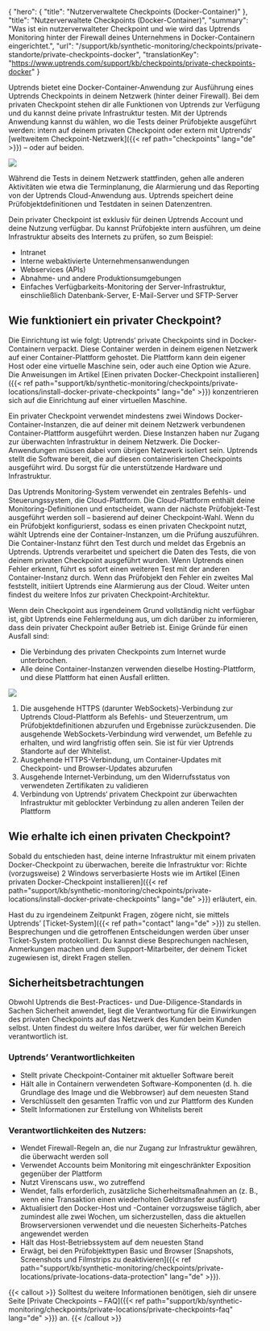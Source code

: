 ﻿{
  "hero": {
    "title": "Nutzerverwaltete Checkpoints (Docker-Container)"
  },
  "title": "Nutzerverwaltete Checkpoints (Docker-Container)",
  "summary": "Was ist ein nutzerverwalteter Checkpoint und wie wird das Uptrends Monitoring hinter der Firewall deines Unternehmens in Docker-Containern eingerichtet.",
  "url": "/support/kb/synthetic-monitoring/checkpoints/private-standorte/private-checkpoints-docker",
  "translationKey": "https://www.uptrends.com/support/kb/checkpoints/private-checkpoints-docker"
}

Uptrends bietet eine Docker-Container-Anwendung zur Ausführung eines Uptrends Checkpoints in deinem Netzwerk (hinter deiner Firewall). Bei dem privaten Checkpoint stehen dir alle Funktionen von Uptrends zur Verfügung und du kannst deine private Infrastruktur testen. Mit der Uptrends Anwendung kannst du wählen, wo die Tests deiner Prüfobjekte ausgeführt werden: intern auf deinem privaten Checkpoint oder extern mit Uptrends‘ [weltweitem Checkpoint-Netzwerk]({{< ref path="checkpoints" lang="de" >}}) – oder auf beiden.

![](/img/content/private-checkpoint-overview.min.png)

Während die Tests in deinem Netzwerk stattfinden, gehen alle anderen Aktivitäten wie etwa die Terminplanung, die Alarmierung und das Reporting von der Uptrends Cloud-Anwendung aus. Uptrends speichert deine Prüfobjektdefinitionen und Testdaten in seinen Datenzentren.

Dein privater Checkpoint ist exklusiv für deinen Uptrends Account und deine Nutzung verfügbar. Du kannst Prüfobjekte intern ausführen, um deine Infrastruktur abseits des Internets zu prüfen, so zum Beispiel:

- Intranet
- Interne webaktivierte Unternehmensanwendungen
- Webservices (APIs)
- Abnahme- und andere Produktionsumgebungen
- Einfaches Verfügbarkeits-Monitoring der Server-Infrastruktur, einschließlich Datenbank-Server, E-Mail-Server und SFTP-Server

## Wie funktioniert ein privater Checkpoint?

Die Einrichtung ist wie folgt: Uptrends‘ private Checkpoints sind in Docker-Containern verpackt. Diese Container werden in deinem eigenen Netzwerk auf einer Container-Plattform gehostet. Die Plattform kann dein eigener Host oder eine virtuelle Maschine sein, oder auch eine Option wie Azure. Die Anweisungen im Artikel [Einen privaten Docker-Checkpoint installieren]({{< ref path="support/kb/synthetic-monitoring/checkpoints/private-locations/install-docker-private-checkpoints" lang="de" >}}) konzentrieren sich auf die Einrichtung auf einer virtuellen Maschine.

Ein privater Checkpoint verwendet mindestens zwei Windows Docker-Container-Instanzen, die auf deiner mit deinem Netzwerk verbundenen Container-Plattform ausgeführt werden. Diese Instanzen haben nur Zugang zur überwachten Infrastruktur in deinem Netzwerk. Die Docker-Anwendungen müssen dabei vom übrigen Netzwerk isoliert sein. Uptrends stellt die Software bereit, die auf diesen containerisierten Checkpoints ausgeführt wird. Du sorgst für die unterstützende Hardware und Infrastruktur.

Das Uptrends Monitoring-System verwendet ein zentrales Befehls- und Steuerungssystem, die Cloud-Plattform. Die Cloud-Plattform enthält deine Monitoring-Definitionen und entscheidet, wann der nächste Prüfobjekt-Test ausgeführt werden soll – basierend auf deiner Checkpoint-Wahl. Wenn du ein Prüfobjekt konfigurierst, sodass es einen privaten Checkpoint nutzt, wählt Uptrends eine der Container-Instanzen, um die Prüfung auszuführen. Die Container-Instanz führt den Test durch und meldet das Ergebnis an Uptrends. Uptrends verarbeitet und speichert die Daten des Tests, die von deinem privaten Checkpoint ausgeführt wurden. Wenn Uptrends einen Fehler erkennt, führt es sofort einen weiteren Test mit der anderen Container-Instanz durch. Wenn das Prüfobjekt den Fehler ein zweites Mal feststellt, initiiert Uptrends eine Alarmierung aus der Cloud. Weiter unten findest du weitere Infos zur privaten Checkpoint-Architektur.

Wenn dein Checkpoint aus irgendeinem Grund vollständig nicht verfügbar ist, gibt Uptrends eine Fehlermeldung aus, um dich darüber zu informieren, dass dein privater Checkpoint außer Betrieb ist. Einige Gründe für einen Ausfall sind:

- Die Verbindung des privaten Checkpoints zum Internet wurde unterbrochen.
- Alle deine Container-Instanzen verwenden dieselbe Hosting-Plattform, und diese Plattform hat einen Ausfall erlitten.

![](/img/content/private-checkpoint-architecture.min.png)

1. Die ausgehende HTTPS (darunter WebSockets)-Verbindung zur Uptrends Cloud-Plattform als Befehls- und Steuerzentrum, um Prüfobjektdefinitionen abzurufen und Ergebnisse zurückzusenden. Die ausgehende WebSockets-Verbindung wird verwendet, um Befehle zu erhalten, und wird langfristig offen sein. Sie ist für vier Uptrends Standorte auf der Whitelist.
2. Ausgehende HTTPS-Verbindung, um Container-Updates mit Checkpoint- und Browser-Updates abzurufen
3. Ausgehende Internet-Verbindung, um den Widerrufsstatus von verwendeten Zertifikaten zu validieren
4. Verbindung von Uptrends‘ privatem Checkpoint zur überwachten Infrastruktur mit geblockter Verbindung zu allen anderen Teilen der Plattform

## Wie erhalte ich einen privaten Checkpoint? 

Sobald du entschieden hast, deine interne Infrastruktur mit einem privaten Docker-Checkpoint zu überwachen, bereite die Infrastruktur vor: Richte (vorzugsweise) 2 Windows serverbasierte Hosts wie im Artikel [Einen privaten Docker-Checkpoint installieren]({{< ref path="support/kb/synthetic-monitoring/checkpoints/private-locations/install-docker-private-checkpoints" lang="de" >}}) erläutert, ein.

Hast du zu irgendeinem Zeitpunkt Fragen, zögere nicht, sie mittels Uptrends’ [Ticket-System]({{< ref path="contact" lang="de" >}}) zu stellen. Besprechungen und die getroffenen Entscheidungen werden über unser Ticket-System protokolliert. Du kannst diese Besprechungen nachlesen, Anmerkungen machen und dem Support-Mitarbeiter, der deinem Ticket zugewiesen ist, direkt Fragen stellen.

## Sicherheitsbetrachtungen

Obwohl Uptrends die Best-Practices- und Due-Diligence-Standards in Sachen Sicherheit anwendet, liegt die Verantwortung für die Einwirkungen des privaten Checkpoints auf das Netzwerk des Kunden beim Kunden selbst. Unten findest du weitere Infos darüber, wer für welchen Bereich verantwortlich ist.

### Uptrends’ Verantwortlichkeiten

- Stellt private Checkpoint-Container mit aktueller Software bereit
- Hält alle in Containern verwendeten Software-Komponenten (d. h. die Grundlage des Image und die Webbrowser) auf dem neuesten Stand
- Verschlüsselt den gesamten Traffic von und zur Plattform des Kunden
- Stellt Informationen zur Erstellung von Whitelists bereit

### Verantwortlichkeiten des Nutzers:

- Wendet Firewall-Regeln an, die nur Zugang zur Infrastruktur gewähren, die überwacht werden soll
- Verwendet Accounts beim Monitoring mit eingeschränkter Exposition gegenüber der Plattform
- Nutzt Virenscans usw., wo zutreffend
- Wendet, falls erforderlich, zusätzliche Sicherheitsmaßnahmen an (z. B., wenn eine Transaktion einen wiederholten Geldtransfer ausführt)
- Aktualisiert den Docker-Host und -Container vorzugsweise täglich, aber zumindest alle zwei Wochen, um sicherzustellen, dass die aktuellen Browserversionen verwendet und die neuesten Sicherheits-Patches angewendet werden
- Hält das Host-Betriebssystem auf dem neuesten Stand
- Erwägt, bei den Prüfobjekttypen Basic und Browser [Snapshots, Screenshots und Filmstrips zu deaktivieren]({{< ref path="support/kb/synthetic-monitoring/checkpoints/private-locations/private-locations-data-protection" lang="de" >}}).

{{< callout >}} Solltest du weitere Informationen benötigen, sieh dir unsere Seite [Private Checkpoints – FAQ]({{< ref path="support/kb/synthetic-monitoring/checkpoints/private-locations/private-checkpoints-faq" lang="de" >}}) an. {{< /callout >}}
